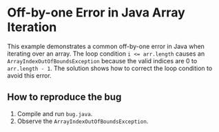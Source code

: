 # Off-by-one Error in Java Array Iteration
This example demonstrates a common off-by-one error in Java when iterating over an array.  The loop condition `i <= arr.length` causes an `ArrayIndexOutOfBoundsException` because the valid indices are 0 to `arr.length - 1`. The solution shows how to correct the loop condition to avoid this error.

## How to reproduce the bug
1. Compile and run `bug.java`.
2. Observe the `ArrayIndexOutOfBoundsException`.